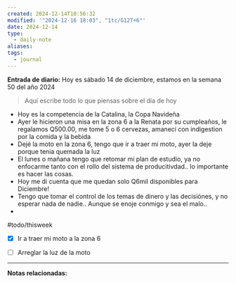 ```yaml
---
created: 2024-12-14T10:56:32
modified: '"2024-12-16 18:03", "1tc/G12T+6"'
date: 2024-12-14
type:
  - daily-note
aliases: 
tags:
  - journal
---
```

**Entrada de diario:** 
Hoy es sábado 14 de diciembre, estamos en la semana 50 del año 2024

> Aquí escribe todo lo que piensas sobre el día de hoy

- Hoy es la competencia de la Catalina, la Copa Navideña
- Ayer le hicieron una misa en la zona 6 a la Renata por su cumpleaños, le regalamos Q500.00, me tome 5 o 6 cervezas, amanecí con indigestion por la comida y la bebida
- Dejé la moto en la zona 6, tengo que ir a traer mi moto, ayer la deje porque tenia quemada la luz
- El lunes o mañana tengo que retomar mi plan de estudio, ya no enfocarme tanto con el rollo del sistema de producitivdad.. lo importante es hacer las cosas. 
- Hoy me di cuenta que me quedan solo Q6mil disponibles para Diciembre! 
- Tengo que tomar el control de los temas de dinero y las decisiónes, y no esperar nada de nadie.. Aunque se enoje conmigo y sea el malo..
- 

#todo/thisweek
- [x] Ir a traer mi moto a la zona 6
- [ ] Arreglar la luz de la moto 


----
**Notas relacionadas:**
